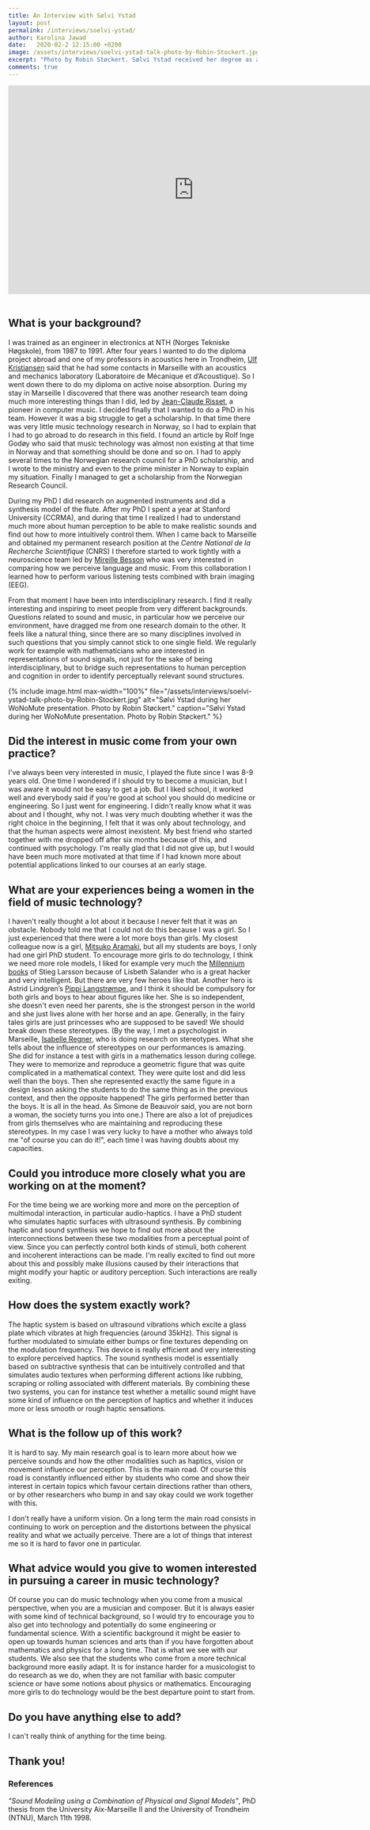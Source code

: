 ```yaml
---
title: An Interview with Sølvi Ystad
layout: post
permalink: /interviews/soelvi-ystad/
author: Karolina Jawad
date:   2020-02-2 12:15:00 +0200
image: /assets/interviews/soelvi-ystad-talk-photo-by-Robin-Stockert.jpg
excerpt: "Photo by Robin Støckert. Sølvi Ystad received her degree as a civil engineer in electronics from NTH (Norges Tekniske Høgskole), Trondheim, Norway in 1992. In 1998 she received a joint Ph.D. degree labeled « European PhD Thesis » from NTNU, Trondheim and from the University of Aix-Marseille II, Marseille. After a post doctoral stay at the University of Stanford - CCRMA, California, she obtained a researcher position at the CNRS (Centre National de la Recherche Scientifique) in Marseille, in 2002. She co-founded the interdisciplinary art-science laboratory PRISM - Perception, Representations, Image, Sound, Music – (2017) in Marseille and the Master program “Acoustics and Musicology” (2018) at the Aix-Marseille University."
comments: true
---
```


<div class="videoWrapper">
<iframe width="750" height="422" src="https://www.youtube.com/embed/XmkXZ5kK0-k" frameborder="0" allow="accelerometer; autoplay; encrypted-media; gyroscope; picture-in-picture" allowfullscreen></iframe>
</div>

<br />

## What is your background?

I was trained as an engineer in electronics at NTH (Norges Tekniske Høgskole), from 1987 to 1991. After four years I wanted to do the diploma project abroad and one of my professors in acoustics here in Trondheim, [Ulf Kristiansen](https://www.ntnu.edu/employees/ulf.kristiansen) said that he had some contacts in Marseille with an acoustics and mechanics laboratory (Laboratoire de Mécanique et d’Acoustique). So I went down there to do my diploma on active noise absorption. During my stay in Marseille I discovered that there was another research team doing much more interesting things than I did, led by [Jean-Claude Risset](https://en.wikipedia.org/wiki/Jean-Claude_Risset), a pioneer in computer music. I decided finally that I wanted to do a PhD in his team. However it was a big struggle to get a scholarship. In that time there was very little music technology research in Norway, so I had to explain that I had to go abroad to do research in this field. I found an article by Rolf Inge Godøy who said that music technology was almost non existing at that time in Norway and that something should be done and so on. I had to apply several times to the Norwegian research council for a PhD scholarship, and I wrote to the ministry and even to the prime minister in Norway to explain my situation. Finally I managed to get a scholarship from the Norwegian Research Council.

During my PhD I did research on augmented instruments and did a synthesis model of the flute. After my PhD I spent a year at Stanford University (CCRMA), and during that time I realized I had to understand much more about human perception to be able to make realistic sounds and find out how to more intuitively control them. When I came back to Marseille and obtained my permanent research position at the *Centre National de la Recherche Scientifique* (CNRS) I therefore started to work tightly with a neuroscience team led by [Mireille Besson](https://lnc.univ-amu.fr/fr/profile/besson-mireille) who was very interested in comparing how we perceive language and music. From this collaboration I learned how to perform various listening tests combined with brain imaging (EEG). 

From that moment I have been into interdisciplinary research. I find it really interesting and inspiring to meet people from very different backgrounds. Questions related to sound and music, in particular how we perceive our environment, have dragged me from one research domain to the other. It feels like a natural thing, since there are so many disciplines involved in such questions that you simply cannot stick to one single field. We regularly work for example with mathematicians who are interested in representations of sound signals, not just for the sake of being interdisciplinary, but to bridge such representations to human perception and cognition in order to identify perceptually relevant sound structures. 


{% include image.html
max-width="100%" file="/assets/interviews/soelvi-ystad-talk-photo-by-Robin-Stockert.jpg" alt="Sølvi Ystad during her WoNoMute presentation. Photo by Robin Støckert."
caption="Sølvi Ystad during her WoNoMute presentation. Photo by Robin Støckert." %}

## Did the interest in music come from your own practice? 

I've always been very interested in music, I played the flute since I was 8-9 years old. One time I wondered if I should try to become a musician, but I was aware it would not be easy to get a job. But I liked school, it worked well and everybody said if you're good at school you should do medicine or engineering. So I just went for engineering. I didn't really know what it was about and I thought, why not. I was very much doubting whether it was the right choice in the beginning, I felt that it was only about technology, and that the human aspects were almost inexistent. My best friend who started together with me dropped off after six months because of this, and continued with psychology. I'm really glad that I did not give up, but I would have been much more motivated at that time if I had known more about potential applications linked to our courses at an early stage.

## What are your experiences being a women in the field of music technology?

I haven't really thought a lot about it because I never felt that it was an obstacle. Nobody told me that I could not do this because I was a girl. So I just experienced that there were a lot more boys than girls. My closest colleague now is a girl, [Mitsuko Aramaki](http://www.lma.cnrs-mrs.fr/spip.php?auteur84&lang=en), but all my students are boys, I only had one girl PhD student. To encourage more girls to do technology, I think we need more role models, I liked for example very much the [Millennium books](https://en.wikipedia.org/wiki/Millennium_(novel_series)) of Stieg Larsson because of Lisbeth Salander who is a great hacker and very intelligent. But there are very few heroes like that. Another hero is Astrid Lindgren’s [Pippi Langstrømpe](https://en.wikipedia.org/wiki/Pippi_Longstocking), and I think it should be compulsory for both girls and boys to hear about figures like her. She is so independent, she doesn't even need her parents, she is the strongest person in the world and she just lives alone with her horse and an ape. Generally, in the fairy tales girls are just princesses who are supposed to be saved! We should break down these stereotypes. (By the way, I met a psychologist in Marseille, [Isabelle Regner](https://lpc.univ-amu.fr/fr/profile/regner-isabelle), who is doing research on stereotypes. What she tells about the influence of stereotypes on our performances is amazing. She did for instance a test with girls in a mathematics lesson during college. They were to memorize and reproduce a geometric figure that was quite complicated in a mathematical context. They were quite lost and did less well than the boys. Then she represented exactly the same figure in a design lesson asking the students to do the same thing as in the previous context, and then the opposite happened! The girls performed better than the boys. It is all in the head. As Simone de Beauvoir said, you are not born a woman, the society turns you into one.) There are also a lot of prejudices from girls themselves who are maintaining and reproducing these stereotypes. In my case I was very lucky to have a mother who always told me "of course you can do it!", each time I was having doubts about my capacities. 

## Could you introduce more closely what you are working on at the moment?

For the time being we are working more and more on the perception of multimodal interaction, in particular audio-haptics. I have a PhD student who simulates haptic surfaces with ultrasound synthesis. By combining haptic and sound synthesis we hope to find out more about the interconnections between these two modalities from a perceptual point of view. Since you can perfectly control both kinds of stimuli, both coherent and incoherent interactions can be made. I'm really excited to find out more about this and possibly make illusions caused by their interactions that might modify your haptic or auditory perception. Such interactions are really exiting.

## How does the system exactly work?

The haptic system is based on ultrasound vibrations which excite a glass plate which vibrates at high frequencies (around 35kHz). This signal is further modulated to simulate either bumps or fine textures depending on the modulation frequency. This device is really efficient and very interesting to explore perceived haptics. The sound synthesis model is essentially based on subtractive synthesis that can be intuitively controlled and that simulates audio textures when performing different actions like rubbing, scraping or rolling associated with different materials. By combining these two systems, you can for instance test whether a metallic sound might have some kind of influence on the perception of haptics and whether it induces more or less smooth or rough haptic sensations. 

## What is the follow up of this work?

It is hard to say. My main research goal is to learn more about how we perceive sounds and how the other modalities such as haptics, vision or movement influence our perception. This is the main road. Of course this road is constantly influenced either by students who come and show their interest in certain topics which favour certain directions rather than others, or by other researchers who bump in and say okay could we work together with this. 

I don't really have a uniform vision. On a long term the main road consists in continuing to work on perception and the distortions between the physical reality and what we actually perceive. There are a lot of things that interest me so it is hard to favor one in particular.

## What advice would you give to women interested in pursuing a career in music technology? 

Of course you can do music technology when you come from a musical perspective, when you are a musician and composer. But it is always easier with some kind of technical background, so I would try to encourage you to also get into technology and potentially do some engineering or fundamental science. With a scientific background it might be easier to open up towards human sciences and arts than if you have forgotten about mathematics and physics for a long time. That is what we see with our students. We also see that the students who come from a more technical background more easily adapt. It is for instance harder for a musicologist to do research as we do, when they are not familiar with basic computer science or have some notions about physics or mathematics. Encouraging more girls to do technology would be the best departure point to start from. 

## Do you have anything else to add?

I can't really think of anything for the time being. 

## Thank you!

### References

*"Sound Modeling using a Combination of Physical and Signal Models"*, PhD thesis from the University Aix-Marseille II and the University of Trondheim (NTNU), March 11th 1998.

